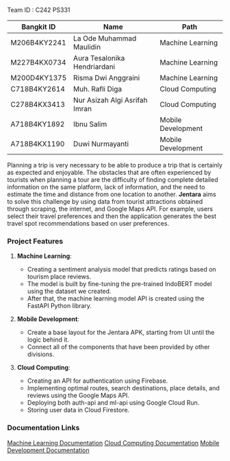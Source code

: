 
Team ID : C242 PS331

| Bangkit ID       | Name                            | Path               |
|-------------------|--------------------------------|--------------------|
| M206B4KY2241      | La Ode Muhammad Maulidin       | Machine Learning   |
| M227B4KX0734      | Aura Tesalonika Hendriardani   | Machine Learning   |
| M200D4KY1375      | Risma Dwi Anggraini            | Machine Learning   |
| C718B4KY2614      | Muh. Rafli Diga                | Cloud Computing    |
| C278B4KX3413      | Nur Asizah Algi Asrifah Imran  | Cloud Computing    |
| A718B4KY1892      | Ibnu Salim                     | Mobile Development |
| A718B4KX1190      | Duwi Nurmayanti                | Mobile Development |

Planning a trip is very necessary to be able to produce a trip that is certainly as expected and enjoyable. The obstacles that are often experienced by tourists when planning a tour are the difficulty of finding complete detailed information on the same platform, lack of information, and the need to estimate the time and distance from one location to another. **Jentara** aims to solve this challenge by using data from tourist attractions obtained through scraping, the internet, and Google Maps API. For example, users select their travel preferences and then the application generates the best travel spot recommendations based on user preferences.

### Project Features

1. **Machine Learning**:
   - Creating a sentiment analysis model that predicts ratings based on tourism place reviews.
   - The model is built by fine-tuning the pre-trained IndoBERT model using the dataset we created.
   - After that, the machine learning model API is created using the FastAPI Python library.

2. **Mobile Development**:
   - Create a base layout for the Jentara APK, starting from UI until the logic behind it.
   - Connect all of the components that have been provided by other divisions.

3. **Cloud Computing**:
   - Creating an API for authentication using Firebase.
   - Implementing optimal routes, search destinations, place details, and reviews using the Google Maps API.
   - Deploying both auth-api and ml-api using Google Cloud Run.
   - Storing user data in Cloud Firestore.

### Documentation Links
[Machine Learning Documentation](#)
[Cloud Computing Documentation](https://github.com/rafli-sec/insomers-api-1)
[Mobile Development Documentation](#)
